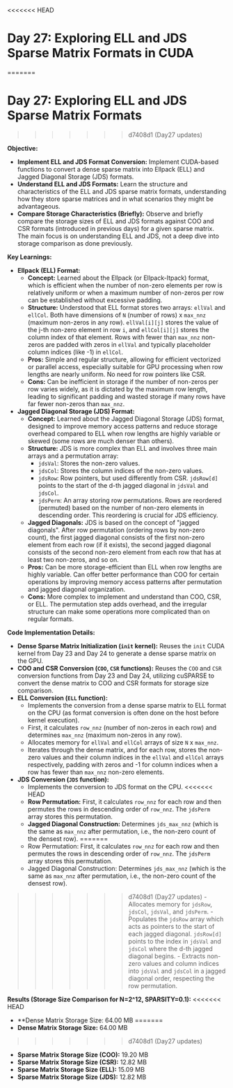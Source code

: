 <<<<<<< HEAD
# Day 27: Exploring ELL and JDS Sparse Matrix Formats in CUDA
=======
# Day 27: Exploring ELL and JDS Sparse Matrix Formats
>>>>>>> d7408d1 (Day27 updates)

**Objective:**
- **Implement ELL and JDS Format Conversion:**  Implement CUDA-based functions to convert a dense sparse matrix into Ellpack (ELL) and Jagged Diagonal Storage (JDS) formats.
- **Understand ELL and JDS Formats:** Learn the structure and characteristics of the ELL and JDS sparse matrix formats, understanding how they store sparse matrices and in what scenarios they might be advantageous.
- **Compare Storage Characteristics (Briefly):** Observe and briefly compare the storage sizes of ELL and JDS formats against COO and CSR formats (introduced in previous days) for a given sparse matrix. The main focus is on understanding ELL and JDS, not a deep dive into storage comparison as done previously.

**Key Learnings:**
- **Ellpack (ELL) Format:**
    - **Concept:** Learned about the Ellpack (or Ellpack-Itpack) format, which is efficient when the number of non-zero elements per row is relatively uniform or when a maximum number of non-zeros per row can be established without excessive padding.
    - **Structure:**  Understood that ELL format stores two arrays: `ellVal` and `ellCol`. Both have dimensions of `N` (number of rows) x `max_nnz` (maximum non-zeros in any row).  `ellVal[i][j]` stores the value of the j-th non-zero element in row `i`, and `ellCol[i][j]` stores the column index of that element. Rows with fewer than `max_nnz` non-zeros are padded with zeros in `ellVal` and typically placeholder column indices (like -1) in `ellCol`.
    - **Pros:**  Simple and regular structure, allowing for efficient vectorized or parallel access, especially suitable for GPU processing when row lengths are nearly uniform. No need for row pointers like CSR.
    - **Cons:**  Can be inefficient in storage if the number of non-zeros per row varies widely, as it is dictated by the maximum row length, leading to significant padding and wasted storage if many rows have far fewer non-zeros than `max_nnz`.
- **Jagged Diagonal Storage (JDS) Format:**
    - **Concept:** Learned about the Jagged Diagonal Storage (JDS) format, designed to improve memory access patterns and reduce storage overhead compared to ELL when row lengths are highly variable or skewed (some rows are much denser than others).
    - **Structure:** JDS is more complex than ELL and involves three main arrays and a permutation array:
        - `jdsVal`: Stores the non-zero values.
        - `jdsCol`: Stores the column indices of the non-zero values.
        - `jdsRow`: Row pointers, but used differently from CSR. `jdsRow[d]` points to the start of the d-th jagged diagonal in `jdsVal` and `jdsCol`.
        - `jdsPerm`: An array storing row permutations. Rows are reordered (permuted) based on the number of non-zero elements in descending order. This reordering is crucial for JDS efficiency.
    - **Jagged Diagonals:** JDS is based on the concept of "jagged diagonals". After row permutation (ordering rows by non-zero count), the first jagged diagonal consists of the first non-zero element from each row (if it exists), the second jagged diagonal consists of the second non-zero element from each row that has at least two non-zeros, and so on.
    - **Pros:** Can be more storage-efficient than ELL when row lengths are highly variable. Can offer better performance than COO for certain operations by improving memory access patterns after permutation and jagged diagonal organization.
    - **Cons:** More complex to implement and understand than COO, CSR, or ELL. The permutation step adds overhead, and the irregular structure can make some operations more complicated than on regular formats.

**Code Implementation Details:**

- **Dense Sparse Matrix Initialization (`init` kernel):** Reuses the `init` CUDA kernel from Day 23 and Day 24 to generate a dense sparse matrix on the GPU.
- **COO and CSR Conversion (`COO`, `CSR` functions):** Reuses the `COO` and `CSR` conversion functions from Day 23 and Day 24, utilizing cuSPARSE to convert the dense matrix to COO and CSR formats for storage size comparison.
- **ELL Conversion (`ELL` function):**
    - Implements the conversion from a dense sparse matrix to ELL format on the CPU (as format conversion is often done on the host before kernel execution).
    - First, it calculates `row_nnz` (number of non-zeros in each row) and determines `max_nnz` (maximum non-zeros in any row).
    - Allocates memory for `ellVal` and `ellCol` arrays of size `N` x `max_nnz`.
    - Iterates through the dense matrix, and for each row, stores the non-zero values and their column indices in the `ellVal` and `ellCol` arrays respectively, padding with zeros and -1 for column indices when a row has fewer than `max_nnz` non-zero elements.
- **JDS Conversion (`JDS` function):**
    - Implements the conversion to JDS format on the CPU.
<<<<<<< HEAD
    - **Row Permutation:** First, it calculates `row_nnz` for each row and then permutes the rows in descending order of `row_nnz`. The `jdsPerm` array stores this permutation.
    - **Jagged Diagonal Construction:**  Determines `jds_max_nnz` (which is the same as `max_nnz` after permutation, i.e., the non-zero count of the densest row).
=======
    - Row Permutation: First, it calculates `row_nnz` for each row and then permutes the rows in descending order of `row_nnz`. The `jdsPerm` array stores this permutation.
    - Jagged Diagonal Construction:  Determines `jds_max_nnz` (which is the same as `max_nnz` after permutation, i.e., the non-zero count of the densest row).
>>>>>>> d7408d1 (Day27 updates)
    - Allocates memory for `jdsRow`, `jdsCol`, `jdsVal`, and `jdsPerm`.
    - Populates the `jdsRow` array which acts as pointers to the start of each jagged diagonal. `jdsRow[d]` points to the index in `jdsVal` and `jdsCol` where the d-th jagged diagonal begins.
    - Extracts non-zero values and column indices into `jdsVal` and `jdsCol` in a jagged diagonal order, respecting the row permutation.

**Results (Storage Size Comparison for N=2^12, SPARSITY=0.1):**
<<<<<<< HEAD
- **Dense Matrix Storage Size: 64.00 MB
=======
- **Dense Matrix Storage Size:** 64.00 MB
>>>>>>> d7408d1 (Day27 updates)
- **Sparse Matrix Storage Size (COO):** 19.20 MB
- **Sparse Matrix Storage Size (CSR):** 12.82 MB
- **Sparse Matrix Storage Size (ELL):** 15.09 MB
- **Sparse Matrix Storage Size (JDS):** 12.82 MB